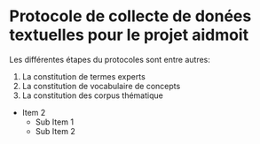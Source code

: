 # Protocole de collecte de donées textuelles pour le projet aidmoit
Les différentes étapes du protocoles sont entre autres:

1. La constitution de termes experts
2. La constitution de vocabulaire de concepts
3. La constitution des corpus thématique
* Item 2
  * Sub Item 1
  * Sub Item 2
